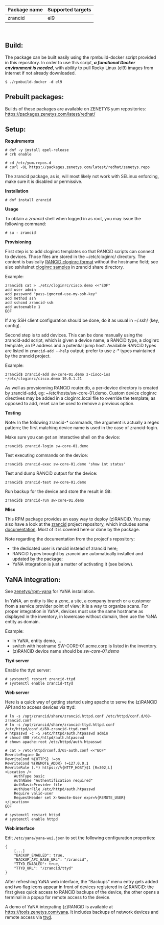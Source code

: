 | Package&nbsp;name | Supported&nbsp;targets |
| :--- | :--- |
| zrancid | el9 |
<br/>

## Build:

The package can be built easily using the rpmbuild-docker script provided
in this repository. In order to use this script, _**a functional Docker
environment is needed**_, with ability to pull Rocky Linux (el9) images
from internet if not already downloaded.

```
$ ./rpmbuild-docker -d el9
```

## Prebuilt packages:

Builds of these packages are available on ZENETYS yum repositories:<br/>
https://packages.zenetys.com/latest/redhat/

## Setup:

**Requirements**

```
# dnf -y install epel-release
# crb enable

# cd /etc/yum.repos.d
# curl -OL https://packages.zenetys.com/latest/redhat/zenetys.repo
```

The zrancid package, as is, will most likely not work with SELinux enforcing, make sure it is disabled or permissive.

**Installation**

```
# dnf install zrancid
```

**Usage**

To obtain a _zrancid_ shell when logged in as root, you may issue the following command:

```
# su - zrancid
```

**Provisioning**

First step is to add cloginrc templates so that RANCiD scripts can connect to devices. Those files are stored in the ~/etc/cloginrc/ directory. The content is basically [RANCiD cloginrc format](https://shrubbery.net/rancid/man/cloginrc.5.html) without the hostname field; see also ssh/telnet [cloginrc samples](./share) in zrancid share directory.

Example:

```
zrancid$ cat > ./etc/cloginrc/cisco.demo <<"EOF"
add user admin
add password "pass-ignored-use-my-ssh-key"
add method ssh
add sshcmd zrancid-ssh
add autoenable 1
EOF
```

If any SSH client configuration should be done, do it as usual in ~/.ssh/ (key, config).

Second step is to add devices. This can be done manually using the zrancid-add script, which is given a device name, a RANCiD type, a cloginrc template, an IP address and a potential jump host. Availaible RANCiD types are listed in `zrancid-add --help` output; prefer to use z-* types maintained by the zrancid project.

Example:

```
zrancid$ zrancid-add sw-core-01.demo z-cisco-ios ~/etc/cloginrc/cisco.demo 10.0.1.21
```

As well as provsionning RANCiD router.db, a per-device directory is created by zrancid-add, eg: ~/etc/hosts/sw-core-01.demo. Custom device cloginrc directives may be added in a cloginrc.local file to override the template; as opposed to add, reset can be used to remove a previous option.

**Testing**

Note: In the following zrancid-* commands, the argument is actually a regex pattern; the first matching device name is used in the case of zrancid-login.

Make sure you can get an interactive shell on the device:

```
zrancid$ zrancid-login sw-core-01.demo
```

Test executing commands on the device:

```
zrancid$ zrancid-exec sw-core-01.demo 'show int status'
```

Test and dump RANCiD output for the device:

```
zrancid$ zrancid-test sw-core-01.demo
```

Run backup for the device and store the result in Git:

```
zrancid$ zrancid-run sw-core-01.demo
```

**Misc**

This RPM package provides an easy way to deploy (z)RANCiD. You may also have a look at the [zrancid](https://github.com/zenetys/zrancid) project repository, which includes some [documentation](https://github.com/zenetys/zrancid/tree/master/doc). Most of it is covered here or done by the package.

Note regarding the documentation from the project's repository:

* the dedicated user is rancid instead of zrancid here;
* RANCiD types brought by zrancid are automatically installed and updated by the package;
* YaNA integration is just a matter of activating it (see below).

## YaNA integration:

See [zenetys/rpm-yana](https://github.com/zenetys/rpm-yana#setup) for YaNA installation.

In YaNA, an entity is like a zone, a site, a company branch or a customer from a service provider point of view; it is a way to organize scans. For proper integration in YaNA, devices must use the same hostname as displayed in the inventory, in lowercase without domain, then use the YaNA entity as domain.

Example:

* In YaNA, entity demo, ...
* switch with hostname SW-CORE-01.acme.corp is listed in the inventory.
* (z)RANCiD device name should be _sw-core-01.demo_

**Ttyd server**

Enable the ttyd server:

```
# systemctl restart zrancid-ttyd
# systemctl enable zrancid-ttyd
```

**Web server**

Here is a quick way of getting started using apache to serve the (z)RANCiD API and to access devices via ttyd:

```
# ln -s /opt/zrancid/share/zrancid.httpd.conf /etc/httpd/conf.d/60-zrancid.conf
# ln -s /opt/zrancid/share/zrancid-ttyd.httpd.conf /etc/httpd/conf.d/60-zrancid-ttyd.conf
# htpasswd -c -5 /etc/httpd/auth.htpasswd admin
# chmod 400 /etc/httpd/auth.htpasswd
# chown apache:root /etc/httpd/auth.htpasswd

# cat > /etc/httpd/conf.d/65-auth.conf <<"EOF"
RewriteEngine On
RewriteCond %{HTTPS} !=on
RewriteCond %{REMOTE_ADDR} !=127.0.0.1
RewriteRule (.*) https://%{HTTP_HOST}$1 [R=302,L]
<Location />
    AuthType basic
    AuthName "Authentification required"
    AuthBasicProvider file
    AuthUserFile /etc/httpd/auth.htpasswd
    Require valid-user
    RequestHeader set X-Remote-User expr=%{REMOTE_USER}
</Location>
EOF

# systemctl restart httpd
# systemctl enable httpd
```

**Web interface**

Edit `/etc/yana/yana-wui.json` to set the following configuration properties:

```
{
    [...]
    "BACKUP_ENABLED": true,
    "BACKUP_API_BASE_URL": "/zrancid",
    "TTYD_ENABLED": true,
    "TTYD_URL": "/zrancid/ttyd"
}
```

After refreshing YaNA web interface, the "Backups" menu entry gets added and two flag icons appear in front of devices registered in (z)RANCiD: the first gives quick access to RANCiD backups of the device, the other opens a terminal in a popup for remote access to the device.

A demo of YaNA integrating (z)RANCiD is available at https://tools.zenetys.com/yana. It includes backups of network devices and remote access via [ttyd](https://github.com/tsl0922/ttyd).
